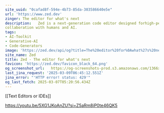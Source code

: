 ```yaml
---
site_uuid: "0cafad8f-594e-4b73-85da-303586640e5e"
url: 'https://www.zed.dev'
zinger: The editor for what's next
description:   Zed is a next-generation code editor designed forhigh-performance
collaboration with humans and AI.
tags:
- AI-Toolkit
- Generative-AI
- Code-Generators
image: 'https://zed.dev/api/og?title=The%20editor%20for%0Awhat%27s%20next'
site_name: Zed
title: Zed - The editor for what's next
favicon: 'https://zed.dev/favicon_black_64.png'
og_screenshot_url:   https://og-screenshots-prod.s3.amazonaws.com/1366x768/80/false/4ec42a68d8a1a84d2e195e4a8a18812ff14585034898a24648bd4e63992c54cc.jpeg
last_jina_request: '2025-03-09T06:45:12.551Z'
jina_error: "'HTTP error! status: 429'"
og_last_fetch: 2025-03-07T05:20:56.434Z
---
```

[[Text Editors or IDEs]]

https://youtu.be/5XG1JKoAnZU?si=Z5aRm8iP0te46QK5
